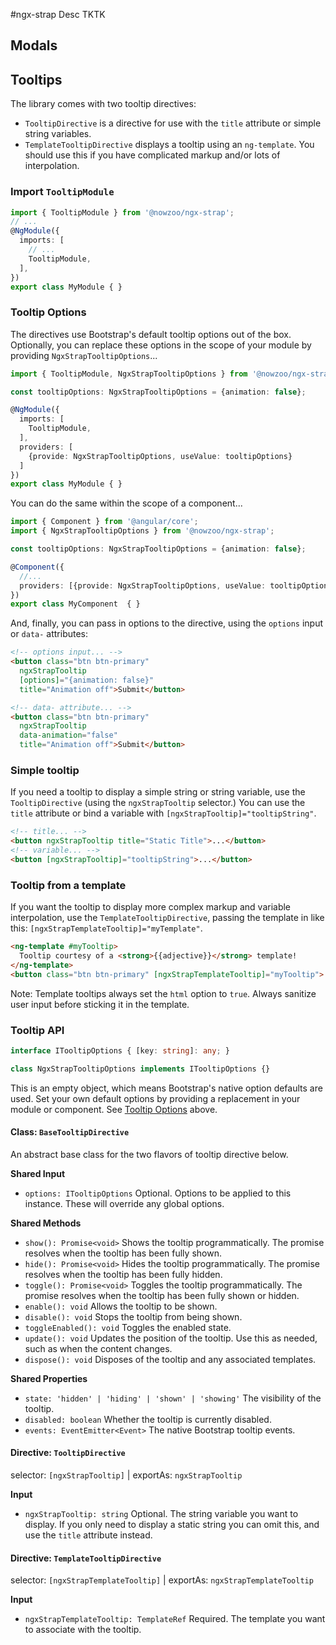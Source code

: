 #ngx-strap
Desc TKTK


## Modals



## Tooltips

The library comes with two tooltip directives:
 - `TooltipDirective` is a directive for use with the `title` attribute or simple string variables.
 - `TemplateTooltipDirective` displays a tooltip using an `ng-template`. You should use this if you have complicated markup and/or lots of interpolation.

### Import `TooltipModule`

```ts
import { TooltipModule } from '@nowzoo/ngx-strap';
// ...
@NgModule({
  imports: [
    // ...
    TooltipModule,
  ],
})
export class MyModule { }
```

### Tooltip Options
The directives use Bootstrap's default tooltip options out of the box. Optionally, you can replace these options in the scope of your module by providing `NgxStrapTooltipOptions`...

```ts
import { TooltipModule, NgxStrapTooltipOptions } from '@nowzoo/ngx-strap';

const tooltipOptions: NgxStrapTooltipOptions = {animation: false};

@NgModule({
  imports: [
    TooltipModule,
  ],
  providers: [
    {provide: NgxStrapTooltipOptions, useValue: tooltipOptions}
  ]
})
export class MyModule { }
```

You can do the same within the scope of a component...
```ts
import { Component } from '@angular/core';
import { NgxStrapTooltipOptions } from '@nowzoo/ngx-strap';

const tooltipOptions: NgxStrapTooltipOptions = {animation: false};

@Component({
  //...
  providers: [{provide: NgxStrapTooltipOptions, useValue: tooltipOptions}]
})
export class MyComponent  { }
```

And, finally, you can pass in options to the directive, using the `options` input or `data-` attributes:

```html
<!-- options input... -->
<button class="btn btn-primary"
  ngxStrapTooltip
  [options]="{animation: false}"
  title="Animation off">Submit</button>

<!-- data- attribute... -->
<button class="btn btn-primary"
  ngxStrapTooltip
  data-animation="false"
  title="Animation off">Submit</button>
```

### Simple tooltip
If you need a tooltip to display a simple string or string variable, use the `TooltipDirective` (using the `ngxStrapTooltip` selector.) You can use the `title` attribute or bind a variable with `[ngxStrapTooltip]="tooltipString"`.
```html
<!-- title... -->
<button ngxStrapTooltip title="Static Title">...</button>
<!-- variable... -->
<button [ngxStrapTooltip]="tooltipString">...</button>
```

### Tooltip from a template
If you want the tooltip to display more complex markup and variable interpolation, use the `TemplateTooltipDirective`, passing the template in like this: `[ngxStrapTemplateTooltip]="myTemplate"`.

```html
<ng-template #myTooltip>
  Tooltip courtesy of a <strong>{{adjective}}</strong> template!
</ng-template>
<button class="btn btn-primary" [ngxStrapTemplateTooltip]="myTooltip">...</button>
```

Note: Template tooltips always set the `html` option to `true`. Always sanitize user input before sticking it in the template.

### Tooltip API

```ts
interface ITooltipOptions { [key: string]: any; }
```

```ts
class NgxStrapTooltipOptions implements ITooltipOptions {}
```
This is an empty object, which means Bootstrap's native option defaults are used. Set your own default options by providing a replacement in your module or component. See [Tooltip Options](#tooltip-options) above.

#### Class: `BaseTooltipDirective`
An abstract base class for the two flavors of tooltip directive below.

**Shared Input**
- `options: ITooltipOptions` Optional. Options to be applied to this instance. These will override any global options.

**Shared Methods**
- `show(): Promise<void>` Shows the tooltip programmatically. The promise resolves when the tooltip has been fully shown.
- `hide(): Promise<void>` Hides the tooltip programmatically. The promise resolves when the tooltip has been fully hidden.
- `toggle(): Promise<void>` Toggles the tooltip programmatically. The promise resolves when the tooltip has been fully shown or hidden.
- `enable(): void` Allows the tooltip to be shown.
- `disable(): void` Stops the tooltip from being shown.
- `toggleEnabled(): void` Toggles the enabled state.
- `update(): void` Updates the position of the tooltip. Use this as needed, such as when the content changes.
- `dispose(): void` Disposes of the tooltip and any associated templates.

**Shared Properties**
- `state: 'hidden' | 'hiding' | 'shown' | 'showing'` The visibility of the tooltip.
- `disabled: boolean` Whether the tooltip is currently disabled.
- `events: EventEmitter<Event>` The native Bootstrap tooltip events.

#### Directive: `TooltipDirective`
selector: `[ngxStrapTooltip]` | exportAs: `ngxStrapTooltip`

**Input**
- `ngxStrapTooltip: string` Optional. The string variable you want to display. If you only need to display a static string you can omit this, and use the `title` attribute instead.

#### Directive: `TemplateTooltipDirective`
selector: `[ngxStrapTemplateTooltip]` | exportAs: `ngxStrapTemplateTooltip`

**Input**
- `ngxStrapTemplateTooltip: TemplateRef` Required. The template you want to associate with the tooltip.
